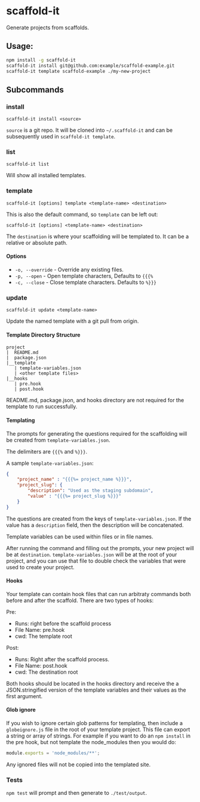 # scaffold-it

Generate projects from scaffolds. 

## Usage:

```bash
npm install -g scaffold-it
scaffold-it install git@github.com:example/scaffold-example.git
scaffold-it template scaffold-example ./my-new-project
```

## Subcommands

### install

`scaffold-it install <source>`

`source` is a git repo. It will be cloned into `~/.scaffold-it` and can be subsequently used in `scaffold-it template`.

### list

`scaffold-it list`

Will show all installed templates.

### template

`scaffold-it [options] template <template-name> <destination>`

This is also the default command, so `template` can be left out:

`scaffold-it [options] <template-name> <destination>`

The `destination` is where your scaffolding will be templated to. It can be a relative or absolute path.

#### Options

* `-o, --override` - Override any existing files.
* `-p, --open` - Open template characters, Defaults to `{{{%`
* `-c, --close` - Close template characters. Defaults to `%}}}`

### update

`scaffold-it update <template-name>`

Update the named template with a git pull from origin.


#### Template Directory Structure
```
project
|  README.md
|  package.json
|__template
   | template-variables.json
   | <other template files>
|__hooks
   | pre.hook
   | post.hook
```

README.md, package.json, and hooks directory are not required for the template to run successfully.

#### Templating

The prompts for generating the questions required for the scaffolding will be created from `template-variables.json`.

The delimiters are `{{{%` and `%}}}`.

A sample `template-variables.json`:

```json
{
    "project_name" : "{{{%= project_name %}}}",
    "project_slug": {
        "description": "Used as the staging subdomain",
        "value" : "{{{%= project_slug %}}}"
    }
}
```

The questions are created from the keys of `template-variables.json`. If the value has a `description` field, then the
description will be concatenated.

Template variables can be used within files or in file names.

After running the command and filling out the prompts, your new project will be at `destination`. `template-variables.json`
will be at the root of your project, and you can use that file to double check the variables that were used to create
your project.

#### Hooks
Your template can contain hook files that can run arbitraty commands both before and 
after the scaffold. There are two types of hooks:

Pre: 
- Runs: right before the scaffold process
- File Name: pre.hook
- cwd: The template root

Post: 
- Runs: Right after the scaffold process.
- File Name: post.hook
- cwd: The destination root

Both hooks should be located in the hooks directory and receive the a 
JSON.stringified version of the template variables and their values as the first
argument.

#### Glob ignore

If you wish to ignore certain glob patterns for templating, then include a `globeignore.js` file in the root of your template project.
This file can export a string or array of strings. For example if you want to do an `npm install` in the pre hook, but not template the node_modules then you would do:

```javascript
module.exports = 'node_modules/**';
```

Any ignored files will not be copied into the templated site.
 
### Tests

`npm test` will prompt and then generate to `./test/output`.
